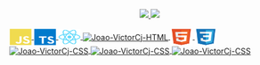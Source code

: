 <div align="center">
  <a href="https://github.com/Joao-VictorCj">
  <img height="150em" src="https://github-readme-stats.vercel.app/api?username=Joao-VictorCj&show_icons=true&theme=dracula&include_all_commits=true&count_private=true"/>
  <img height="150em" src="https://github-readme-stats.vercel.app/api/top-langs/?username=Joao-VictorCj&layout=compact&langs_count=7&theme=dracula"/>
</div>
<div style="display: inline_block"><br>
  <img align="center" alt="
Joao-VictorCj-Js" height="30" width="40" src="https://raw.githubusercontent.com/devicons/devicon/master/icons/javascript/javascript-plain.svg">
  <img align="center" alt="
Joao-VictorCj-Ts" height="30" width="40" src="https://raw.githubusercontent.com/devicons/devicon/master/icons/typescript/typescript-plain.svg">
  <img align="center" alt="
Joao-VictorCj-React" height="30" width="40" src="https://raw.githubusercontent.com/devicons/devicon/master/icons/react/react-original.svg">
  <img align="center" alt="
Joao-VictorCj-HTML" height="30" width="40" src="https://cdn.jsdelivr.net/gh/devicons/devicon/icons/java/java-original.svg" />
  <img align="center" alt="
Joao-VictorCj-HTML" height="30" width="40" src="https://raw.githubusercontent.com/devicons/devicon/master/icons/html5/html5-original.svg">
  <img align="center" alt="
Joao-VictorCj-CSS" height="30" width="40" src="https://raw.githubusercontent.com/devicons/devicon/master/icons/css3/css3-original.svg">
  <img align="center" alt="
Joao-VictorCj-CSS" height="30" width="40" src="https://cdn.jsdelivr.net/gh/devicons/devicon/icons/postgresql/postgresql-original.svg" />
  <img align="center" alt="
Joao-VictorCj-CSS" height="30" width="40" src="https://cdn.jsdelivr.net/gh/devicons/devicon/icons/electron/electron-original.svg" />
  <img align="center" alt="
Joao-VictorCj-CSS" height="30" width="40" src="https://cdn.jsdelivr.net/gh/devicons/devicon/icons/vscode/vscode-original.svg" />
          
          
  
</div>
